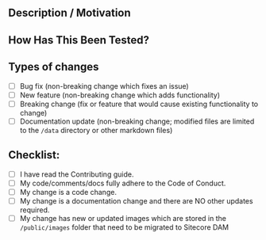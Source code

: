 <!--- Provide a general summary of your changes in the Title above -->

## Description / Motivation

<!--- Describe your changes in detail -->
<!--- Why is this change required? What problem does it solve? -->
<!--- If it fixes an open issue, please link to the issue here. -->

## How Has This Been Tested?

<!--- Please describe in detail how you tested your changes. -->
<!--- Include details of your testing environment, and the tests you ran to -->
<!--- see how your change affects other areas of the code, etc. -->

## Types of changes

<!--- What types of changes does your code introduce? Put an `x` in all the boxes that apply: -->

- [ ] Bug fix (non-breaking change which fixes an issue)
- [ ] New feature (non-breaking change which adds functionality)
- [ ] Breaking change (fix or feature that would cause existing functionality to change)
- [ ] Documentation update (non-breaking change; modified files are limited to the `/data` directory or other markdown files)

## Checklist:

<!--- Go over all the following points, and put an `x` in all the boxes that apply. -->
<!--- If you're unsure about any of these, don't hesitate to ask. We're here to help! -->

- [ ] I have read the Contributing guide.
- [ ] My code/comments/docs fully adhere to the Code of Conduct.
- [ ] My change is a code change.
- [ ] My change is a documentation change and there are NO other updates required.
- [ ] My change has new or updated images which are stored in the `/public/images` folder that need to be migrated to Sitecore DAM
